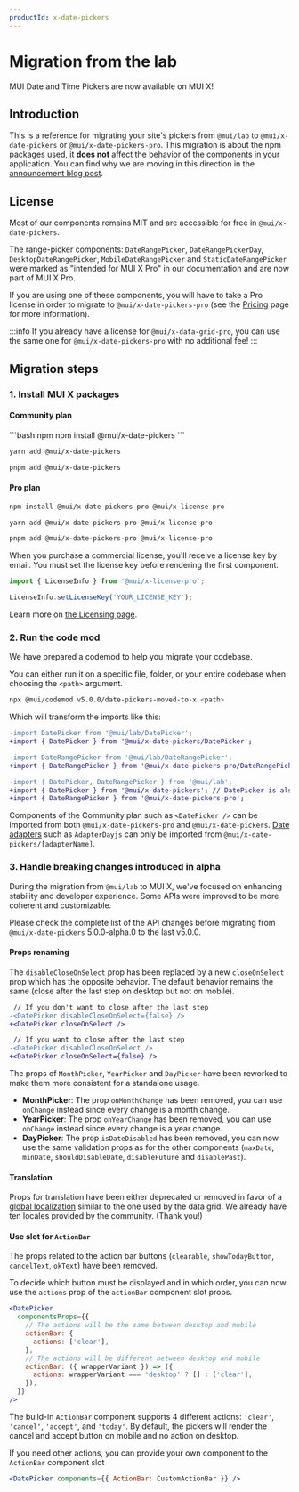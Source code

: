 ```yaml
---
productId: x-date-pickers
---
```


# Migration from the lab

<p class="description">MUI Date and Time Pickers are now available on MUI X!</p>

## Introduction

This is a reference for migrating your site's pickers from `@mui/lab` to `@mui/x-date-pickers` or `@mui/x-date-pickers-pro`.
This migration is about the npm packages used, it **does not** affect the behavior of the components in your application.
You can find why we are moving in this direction in the [announcement blog post](/blog/lab-date-pickers-to-mui-x/).

## License

Most of our components remains MIT and are accessible for free in `@mui/x-date-pickers`.

The range-picker components: `DateRangePicker`, `DateRangePickerDay`, `DesktopDateRangePicker`, `MobileDateRangePicker` and `StaticDateRangePicker`
were marked as "intended for MUI X Pro" in our documentation and are now part of MUI X Pro.

If you are using one of these components, you will have to take a Pro license in order to migrate to `@mui/x-date-pickers-pro` (see the [Pricing](https://mui.com/pricing/) page for more information).

:::info
If you already have a license for `@mui/x-data-grid-pro`, you can use the same one for `@mui/x-date-pickers-pro` with no additional fee!
:::

## Migration steps

### 1. Install MUI X packages

#### Community plan

<codeblock storageKey="package-manager">
```bash npm
npm install @mui/x-date-pickers
```

```bash yarn
yarn add @mui/x-date-pickers
```

```bash pnpm
pnpm add @mui/x-date-pickers
```

</codeblock>

#### Pro plan

<codeblock storageKey="package-manager">

```bash npm
npm install @mui/x-date-pickers-pro @mui/x-license-pro
```

```bash yarn
yarn add @mui/x-date-pickers-pro @mui/x-license-pro
```

```bash pnpm
pnpm add @mui/x-date-pickers-pro @mui/x-license-pro
```

</codeblock>

When you purchase a commercial license, you'll receive a license key by email.
You must set the license key before rendering the first component.

```jsx
import { LicenseInfo } from '@mui/x-license-pro';

LicenseInfo.setLicenseKey('YOUR_LICENSE_KEY');
```

Learn more on [the Licensing page](/x/introduction/licensing/#license-key).

### 2. Run the code mod

We have prepared a codemod to help you migrate your codebase.

You can either run it on a specific file, folder, or your entire codebase when choosing the `<path>` argument.

```bash
npx @mui/codemod v5.0.0/date-pickers-moved-to-x <path>
```

Which will transform the imports like this:

```diff
-import DatePicker from '@mui/lab/DatePicker';
+import { DatePicker } from '@mui/x-date-pickers/DatePicker';

-import DateRangePicker from '@mui/lab/DateRangePicker';
+import { DateRangePicker } from '@mui/x-date-pickers-pro/DateRangePicker';

-import { DatePicker, DateRangePicker } from '@mui/lab';
+import { DatePicker } from '@mui/x-date-pickers'; // DatePicker is also available in `@mui/x-date-pickers-pro`
+import { DateRangePicker } from '@mui/x-date-pickers-pro';
```

Components of the Community plan such as `<DatePicker />` can be imported from both `@mui/x-date-pickers-pro` and `@mui/x-date-pickers`.
[Date adapters](/x/react-date-pickers/getting-started/#installation) such as `AdapterDayjs` can only be imported from `@mui/x-date-pickers/[adapterName]`.

### 3. Handle breaking changes introduced in alpha

During the migration from `@mui/lab` to MUI X, we've focused on enhancing stability and developer experience.
Some APIs were improved to be more coherent and customizable.

Please check the complete list of the API changes before migrating from `@mui/x-date-pickers` 5.0.0-alpha.0 to the last v5.0.0.

#### Props renaming

The `disableCloseOnSelect` prop has been replaced by a new `closeOnSelect` prop which has the opposite behavior.
The default behavior remains the same (close after the last step on desktop but not on mobile).

```diff
 // If you don't want to close after the last step
-<DatePicker disableCloseOnSelect={false} />
+<DatePicker closeOnSelect />

 // If you want to close after the last step
-<DatePicker disableCloseOnSelect />
+<DatePicker closeOnSelect={false} />
```

The props of `MonthPicker`, `YearPicker` and `DayPicker` have been reworked to make them more consistent for a standalone usage.

- **MonthPicker**: The prop `onMonthChange` has been removed, you can use `onChange` instead since every change is a month change.
- **YearPicker**: The prop `onYearChange` has been removed, you can use `onChange` instead since every change is a year change.
- **DayPicker**: The prop `isDateDisabled` has been removed, you can now use the same validation props as for the other components (`maxDate`, `minDate`, `shouldDisableDate`, `disableFuture` and `disablePast`).

#### Translation

Props for translation have been either deprecated or removed in favor of a [global localization](/x/react-date-pickers/localization/) similar to the one used by the data grid.
We already have ten locales provided by the community. (Thank you!)

#### Use slot for `ActionBar`

The props related to the action bar buttons (`clearable`, `showTodayButton`, `cancelText`, `okText`) have been removed.

To decide which button must be displayed and in which order, you can now use the `actions` prop of the `actionBar` component slot props.

```jsx
<DatePicker
  componentsProps={{
    // The actions will be the same between desktop and mobile
    actionBar: {
      actions: ['clear'],
    },
    // The actions will be different between desktop and mobile
    actionBar: ({ wrapperVariant }) => ({
      actions: wrapperVariant === 'desktop' ? [] : ['clear'],
    }),
  }}
/>
```

The build-in `ActionBar` component supports 4 different actions: `'clear'`, `'cancel'`, `'accept'`, and `'today'`.
By default, the pickers will render the cancel and accept button on mobile and no action on desktop.

If you need other actions, you can provide your own component to the `ActionBar` component slot

```jsx
<DatePicker components={{ ActionBar: CustomActionBar }} />
```
